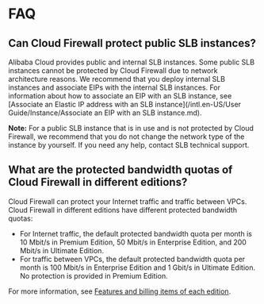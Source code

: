 # FAQ

## Can Cloud Firewall protect public SLB instances?

Alibaba Cloud provides public and internal SLB instances. Some public SLB instances cannot be protected by Cloud Firewall due to network architecture reasons. We recommend that you deploy internal SLB instances and associate EIPs with the internal SLB instances. For information about how to associate an EIP with an SLB instance, see [Associate an Elastic IP address with an SLB instance](/intl.en-US/User Guide/Instance/Associate an EIP with an SLB instance.md).

**Note:** For a public SLB instance that is in use and is not protected by Cloud Firewall, we recommend that you do not change the network type of the instance by yourself. If you need any help, contact SLB technical support.

## What are the protected bandwidth quotas of Cloud Firewall in different editions?

Cloud Firewall can protect your Internet traffic and traffic between VPCs. Cloud Firewall in different editions have different protected bandwidth quotas:

-   For Internet traffic, the default protected bandwidth quota per month is 10 Mbit/s in Premium Edition, 50 Mbit/s in Enterprise Edition, and 200 Mbit/s in Ultimate Edition.
-   For traffic between VPCs, the default protected bandwidth quota per month is 100 Mbit/s in Enterprise Edition and 1 Gbit/s in Ultimate Edition. No protection is provided in Premium Edition.

For more information, see [Features and billing items of each edition](/intl.en-US/Pricing/Billing.md).

